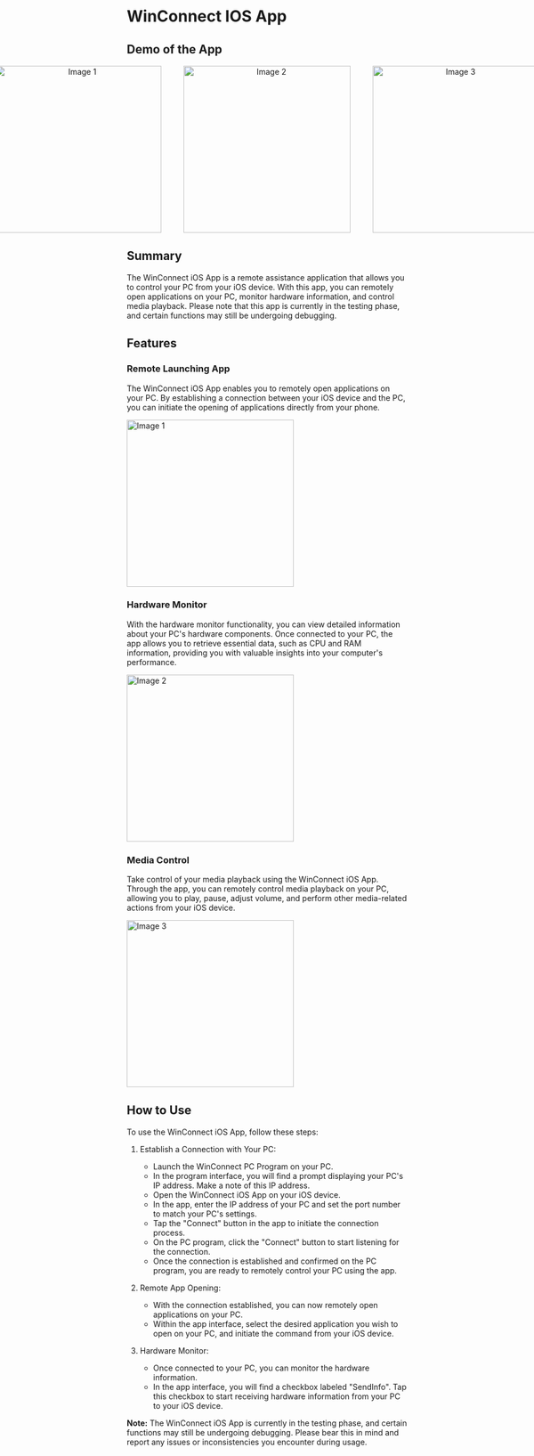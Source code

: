 # WinConnect IOS App

## Demo of the App

<p align="center" style="display: flex; justify-content: center; gap: 40px;">
  <img src="https://github.com/weibaozi/WinConnect/assets/123599069/8b657d5a-1859-41a0-a604-00fed577c7fe" alt="Image 1" width="300" />
  <img src="https://github.com/weibaozi/WinConnect/assets/123599069/f3986bd0-1f99-4044-bd12-a62b75279d67" alt="Image 2" width="300" />
  <img src="https://github.com/weibaozi/WinConnect/assets/123599069/ca339bae-f1f8-45b2-8762-c3d3e2611604" alt="Image 3" width="300" />
</p>


## Summary
The WinConnect iOS App is a remote assistance application that allows you to control your PC from your iOS device. With this app, you can remotely open applications on your PC, monitor hardware information, and control media playback. Please note that this app is currently in the testing phase, and certain functions may still be undergoing debugging.

## Features

### Remote Launching App 

The WinConnect iOS App enables you to remotely open applications on your PC. By establishing a connection between your iOS device and the PC, you can initiate the opening of applications directly from your phone.

<img src="https://github.com/weibaozi/WinConnect/assets/123599069/8b657d5a-1859-41a0-a604-00fed577c7fe" alt="Image 1" width="300" />


### Hardware Monitor

With the hardware monitor functionality, you can view detailed information about your PC's hardware components. Once connected to your PC, the app allows you to retrieve essential data, such as CPU and RAM information, providing you with valuable insights into your computer's performance.

<img src="https://github.com/weibaozi/WinConnect/assets/123599069/f3986bd0-1f99-4044-bd12-a62b75279d67" alt="Image 2" width="300" />

### Media Control

Take control of your media playback using the WinConnect iOS App. Through the app, you can remotely control media playback on your PC, allowing you to play, pause, adjust volume, and perform other media-related actions from your iOS device.

<img src="https://github.com/weibaozi/WinConnect/assets/123599069/ca339bae-f1f8-45b2-8762-c3d3e2611604" alt="Image 3" width="300" />

## How to Use

To use the WinConnect iOS App, follow these steps:

1. Establish a Connection with Your PC:
   - Launch the WinConnect PC Program on your PC.
   - In the program interface, you will find a prompt displaying your PC's IP address. Make a note of this IP address.
   - Open the WinConnect iOS App on your iOS device.
   - In the app, enter the IP address of your PC and set the port number to match your PC's settings.
   - Tap the "Connect" button in the app to initiate the connection process.
   - On the PC program, click the "Connect" button to start listening for the connection.
   - Once the connection is established and confirmed on the PC program, you are ready to remotely control your PC using the app.

2. Remote App Opening:
   - With the connection established, you can now remotely open applications on your PC.
   - Within the app interface, select the desired application you wish to open on your PC, and initiate the command from your iOS device.

3. Hardware Monitor:
   - Once connected to your PC, you can monitor the hardware information.
   - In the app interface, you will find a checkbox labeled "SendInfo". Tap this checkbox to start receiving hardware information from your PC to your iOS device.

**Note:** The WinConnect iOS App is currently in the testing phase, and certain functions may still be undergoing debugging. Please bear this in mind and report any issues or inconsistencies you encounter during usage.





